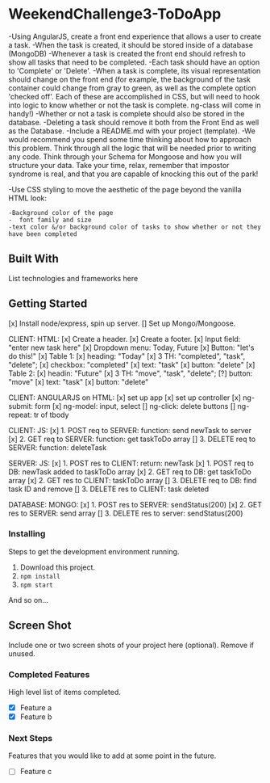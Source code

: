 # WeekendChallenge3-ToDoApp

-Using AngularJS, create a front end experience that allows a user to create a task.
-When the task is created, it should be stored inside of a database (MongoDB)
-Whenever a task is created the front end should refresh to show all tasks that need to be completed.
-Each task should have an option to 'Complete' or 'Delete'.
-When a task is complete, its visual representation should change on the front end (for example, the background of the task container could change from gray to green, as well as the complete option 'checked off'. Each of these are accomplished in CSS, but will need to hook into logic to know whether or not the task is complete. ng-class will come in handy!)
-Whether or not a task is complete should also be stored in the database.
-Deleting a task should remove it both from the Front End as well as the Database.
-Include a README.md with your project (template).
-We would recommend you spend some time thinking about how to approach this problem. Think through all the logic that will be needed prior to writing any code. Think through your Schema for Mongoose and how you will structure your data. Take your time, relax, remember that impostor syndrome is real, and that you are capable of knocking this out of the park!

-Use CSS styling to move the aesthetic of the page beyond the vanilla HTML look:

    -Background color of the page
    -  font family and size
    -text color &/or background color of tasks to show whether or not they have been completed

## Built With

List technologies and frameworks here

## Getting Started
[x]  Install node/express, spin up server.
[]  Set up Mongo/Mongoose.

CLIENT: HTML:
[x]  Create a header.
[x]  Create a footer.
[x]  Input field: "enter new task here"
[x]  Dropdown menu: Today, Future
[x]  Button: "let's do this!"
[x]  Table 1: 
    [x]  heading: "Today" 
    [x]  3 TH: "completed", "task", "delete";
    [x]  checkbox: "completed"
    [x]  text: "task"
    [x]  button: "delete"
[x]  Table 2:
    [x]  headin: "Future"
    [x]  3 TH: "move", "task", "delete";
    [?]  button: "move"
    [x]  text: "task"
    [x]  button: "delete"

CLIENT: ANGULARJS on HTML:
[x]  set up app
[x]  set up controller
[x]  ng-submit: form
[x]  ng-model: input, select
[]  ng-click: delete buttons
[]  ng-repeat: tr of tbody

CLIENT: JS:
[x]  1. POST req to SERVER: function: send newTask to server
[x]  2. GET req to SERVER: function: get taskToDo array
[]  3. DELETE req to SERVER: function: deleteTask

SERVER: JS:
[x]  1. POST res to CLIENT: return: newTask
[x]  1. POST req to DB: newTask added to taskToDo array 
[x]  2. GET req to DB: get taskToDo array 
[x]  2. GET res to CLIENT: taskToDo array 
[]  3. DELETE req to DB: find task ID and remove
[]  3. DELETE res to CLIENT: task deleted

DATABASE: MONGO:
[x]  1. POST res to SERVER: sendStatus(200)
[x]  2. GET res to SERVER: send array 
[] 3. DELETE res to server: sendStatus(200)





### Installing

Steps to get the development environment running.

1. Download this project.
2. `npm install`
3. `npm start`

And so on...

## Screen Shot

Include one or two screen shots of your project here (optional). Remove if unused.

### Completed Features

High level list of items completed.

- [x] Feature a
- [x] Feature b

### Next Steps

Features that you would like to add at some point in the future.

- [ ] Feature c
